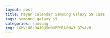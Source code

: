 ```yaml
---
layout: post
title: Mayan Calendar Samsung Galaxy S9 Case
tags: samsung galaxy s9
categories: samsung
img: 1GMVjU6cOAJ0U5n9UPPMlU0dw3LB7vAvH
---
```

